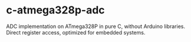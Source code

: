 # c-atmega328p-adc
ADC implementation on ATmega328P in pure C, without Arduino libraries. Direct register access, optimized for embedded systems.
